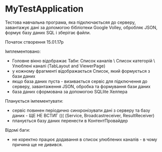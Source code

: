 # MyTestApplication
Тестова навчальна програма, яка підключаєтьсяя до серверу, завантажує дані за допомогою бібліотеки Google Volley,
обробляє JSON, формує базу даних SQL і зберігає файли.

Початок створення 15.01.17р

Імплементовано:
- Головне вікно відображає Таби: Список каналів \ Список категорій \ Улюблені каналі (TabLayout and ViewerPage)
- у кожному фрагменті відображається Список, який формується з бази даних
- якщо база даних пуста - визивається сервіс для підключення до серверу, завантаження JSON, обробка
 та формування бази даних
 - база даних сформована за допомогою SQLlite Хелпера

Планується імпементувати:
- сервіс повинен періодично синхронізувати дані з серверу та базу даних - ЩЕ НЕ ВСТИГ (((
(Service, Broadcastreceiver, ResultReceiver)
- планується базу даних перенести в КонтентПровайдер

Відомі баги:
- не коректно працює додавання в список улюблених каналів - в чому причина ще не дивився.
